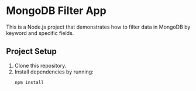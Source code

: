 # MongoDB Filter App

This is a Node.js project that demonstrates how to filter data in MongoDB by keyword and specific fields.

## Project Setup
1. Clone this repository.
2. Install dependencies by running:
   ```bash
   npm install
